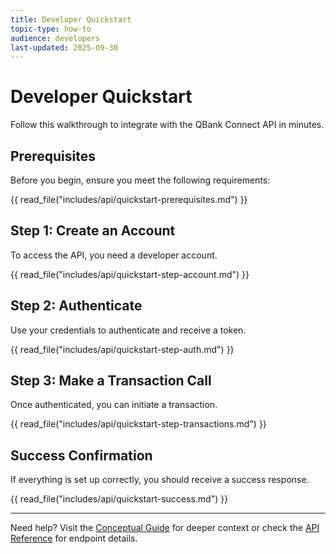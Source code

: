```yaml
---
title: Developer Quickstart
topic-type: how-to
audience: developers
last-updated: 2025-09-30
---
```


# Developer Quickstart

Follow this walkthrough to integrate with the QBank Connect API in minutes. 

## Prerequisites

Before you begin, ensure you meet the following requirements:

{{ read_file("includes/api/quickstart-prerequisites.md") }}

## Step 1: Create an Account

To access the API, you need a developer account.

{{ read_file("includes/api/quickstart-step-account.md") }}

## Step 2: Authenticate

Use your credentials to authenticate and receive a token.

{{ read_file("includes/api/quickstart-step-auth.md") }}

## Step 3: Make a Transaction Call

Once authenticated, you can initiate a transaction.

{{ read_file("includes/api/quickstart-step-transactions.md") }}

## Success Confirmation

If everything is set up correctly, you should receive a success response.

{{ read_file("includes/api/quickstart-success.md") }}

---

Need help? Visit the [Conceptual Guide](explanation-conceptual-guide.md) for deeper context or check the [API Reference](api-reference.yml) for endpoint details.
